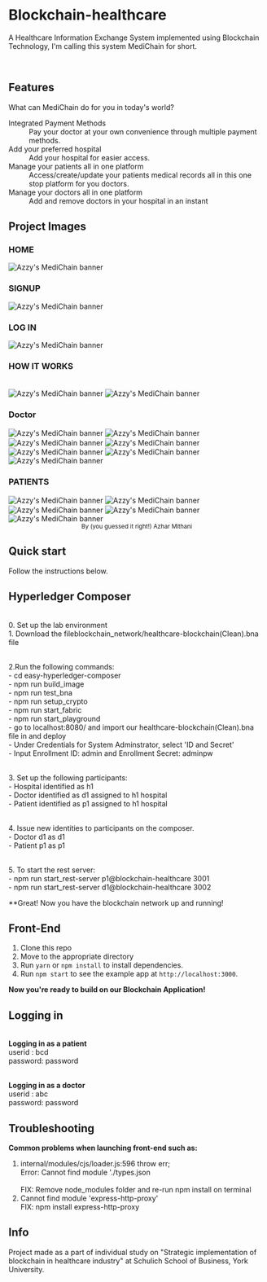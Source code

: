 # Blockchain-healthcare
A Healthcare Information Exchange System implemented using Blockchain Technology, I'm calling this system MediChain for short.

<br />

## Features 

What can MediChain do for you in today's world?

<dl>

  <dt>Integrated Payment Methods</dt>
  <dd>Pay your doctor at your own convenience through multiple payment methods.</dd>

  <dt>Add your preferred hospital</dt>
  <dd>Add your hospital for easier access.</dd>

  <dt>Manage your patients all in one platform</dt>
  <dd>Access/create/update your patients medical records all in this one stop platform for you doctors.</dd>

  <dt>Manage your doctors all in one platform</dt>
  <dd>Add and remove doctors in your hospital in an instant</dd>

</dl>


## Project Images

### HOME

<img src="/home.png" alt="Azzy's MediChain banner" align="center" />

### SIGNUP

<img src="/login.png" alt="Azzy's MediChain banner" align="center" />

### LOG IN
<img src="/signup.png" alt="Azzy's MediChain banner" align="center" />



### HOW IT WORKS

<br />

<img src="/How_it_works-pt1.JPG" alt="Azzy's MediChain banner" align="center" />


<img src="/How_it_works-pt2.JPG" alt="Azzy's MediChain banner" align="center" />

### Doctor

<img src="/Doctor-Dashboard.JPG" alt="Azzy's MediChain banner" align="center" />


<img src="/Doctor-create presccription.JPG" alt="Azzy's MediChain banner" align="center" />


<img src="/Doctor-Edit_Prescription.JPG" alt="Azzy's MediChain banner" align="center" />


<img src="/Doctor-medical records.JPG" alt="Azzy's MediChain banner" align="center" />


<img src="/Doctor-medical_records_of_selected_patient.JPG" alt="Azzy's MediChain banner" align="center" />


<img src="/Doctor-PatientList.JPG" alt="Azzy's MediChain banner" align="center" />


<img src="/Doctor-prescription of selected record.JPG" alt="Azzy's MediChain banner" align="center" />


### PATIENTS

<img src="/Patient-Dashboard.JPG" alt="Azzy's MediChain banner" align="center" />

<img src="/Patient-HospitalList.JPG" alt="Azzy's MediChain banner" align="center" />

<img src="/Patient-MedicalRecord.JPG" alt="Azzy's MediChain banner" align="center" />

<img src="/Patient-Update Personal Info.JPG" alt="Azzy's MediChain banner" align="center" />

<img src="/wallet.JPG" alt="Azzy's MediChain banner" align="center" />


<br />

<div align="center">
  <sub>By (you guessed it right!) Azhar Mithani </a></sub>
</div>

## Quick start
Follow the instructions below.
## Hyperledger Composer
<br> 0. Set up the lab environment 
<br> 1. Download the fileblockchain_network/healthcare-blockchain(Clean).bna file 

<br> 2.Run the following commands:
<br> - cd easy-hyperledger-composer
<br> - npm run build_image
<br> - npm run test_bna
<br> - npm run setup_crypto
<br> - npm run start_fabric
<br> - npm run start_playground
<br> - go to localhost:8080/ and import our healthcare-blockchain(Clean).bna file in and deploy
<br> - Under Credentials for System Adminstrator, select 'ID and Secret'
<br> - Input Enrollment ID: admin and Enrollment Secret: adminpw

<br> 3. Set up the following participants:
<br> - Hospital identified as h1
<br> - Doctor identified as d1 assigned to h1 hospital
<br> - Patient identified as p1 assigned to h1 hospital

<br>4. Issue new identities to participants on the composer.
<br> - Doctor d1 as d1
<br> - Patient p1 as p1

<br>5. To start the rest server:
<br> - npm run start_rest-server p1@blockchain-healthcare 3001
<br> - npm run start_rest-server d1@blockchain-healthcare 3002

**Great! Now you have the blockchain network up and running!

## Front-End 

1. Clone this repo 
2. Move to the appropriate directory
3. Run `yarn` or `npm install` to install dependencies.
4. Run `npm start` to see the example app at `http://localhost:3000`.

**Now you're ready to build on our Blockchain Application!**

## Logging in
<br> **Logging in as a patient**
<br> userid : bcd
<br> password: password

<br> **Logging in as a doctor**
<br> userid : abc
<br> password: password

## Troubleshooting 

**Common problems when launching front-end such as:**
1. internal/modules/cjs/loader.js:596 throw err;
    <br>Error: Cannot find module './types.json</br>
    <br>FIX: Remove node_modules folder and re-run npm install on terminal</br>
2. Cannot find module 'express-http-proxy'
    <br>FIX: npm install express-http-proxy</br>



## Info

Project made as a part of individual study on "Strategic implementation of blockchain in healthcare industry" at Schulich School of Business, York University.


